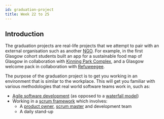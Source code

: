 ```yaml
---
id: graduation-project
title: Week 22 to 25
---
```


## Introduction

The graduation projects are real-life projects that we attempt to pair with an external organisation such as another [NGO](https://en.wikipedia.org/wiki/Non-governmental_organization).
For example, in the first Glasgow cohort students built an app for a sustainable food map of Glasgow in collaboration with [Kinning Park Complex](https://www.kinningparkcomplex.org/), and a Glasgow welcome pack in collaboration with [Refuweegee](https://www.refuweegee.co.uk/).

The purpose of the graduation project is to get you working in an environment that is similar to the workplace.
This will get you familiar with various methodologies that real world software teams work in, such as:

- [Agile software development](https://en.wikipedia.org/wiki/Agile_software_development) (as opposed to a [waterfall model](https://en.wikipedia.org/wiki/Waterfall_model))
- Working in a [scrum framework](https://en.wikipedia.org/wiki/Scrum_(software_development)) which involves:
  - A [product owner](https://en.wikipedia.org/wiki/Scrum_(software_development)#Product_owner), [scrum master](https://en.wikipedia.org/wiki/Scrum_(software_development)#Scrum_master) and development team
  - A daily stand-up
